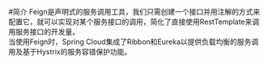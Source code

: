 
#简介
Feign是声明式的服务调用工具，我们只需创建一个接口并用注解的方式来配置它，就可以实现对某个服务接口的调用，简化了直接使用RestTemplate来调用服务接口的开发量。  
当使用Feign时，Spring Cloud集成了Ribbon和Eureka以提供负载均衡的服务调用及基于Hystrix的服务容错保护功能。  

